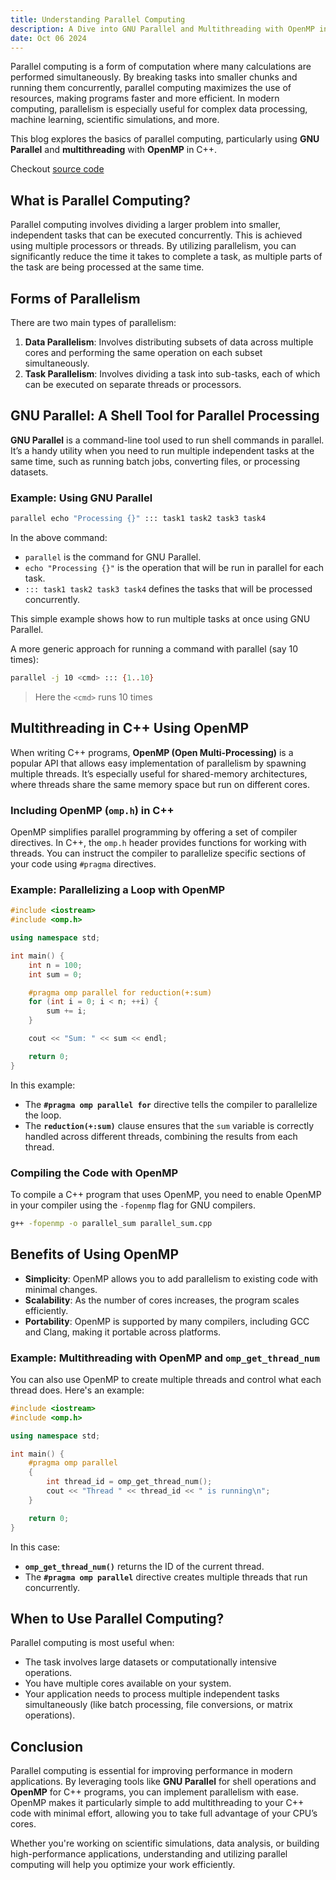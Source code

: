 ```yaml
---
title: Understanding Parallel Computing
description: A Dive into GNU Parallel and Multithreading with OpenMP in C++
date: Oct 06 2024
---
```


Parallel computing is a form of computation where many calculations are performed simultaneously. By breaking tasks into smaller chunks and running them concurrently, parallel computing maximizes the use of resources, making programs faster and more efficient. In modern computing, parallelism is especially useful for complex data processing, machine learning, scientific simulations, and more.

This blog explores the basics of parallel computing, particularly using **GNU Parallel** and **multithreading** with **OpenMP** in C++.

Checkout [source code](https://github.com/prajeshElEvEn/archives/tree/master/src/cpp/multithreading)

## What is Parallel Computing?

Parallel computing involves dividing a larger problem into smaller, independent tasks that can be executed concurrently. This is achieved using multiple processors or threads. By utilizing parallelism, you can significantly reduce the time it takes to complete a task, as multiple parts of the task are being processed at the same time.

## Forms of Parallelism

There are two main types of parallelism:

1. **Data Parallelism**: Involves distributing subsets of data across multiple cores and performing the same operation on each subset simultaneously.
2. **Task Parallelism**: Involves dividing a task into sub-tasks, each of which can be executed on separate threads or processors.

## GNU Parallel: A Shell Tool for Parallel Processing

**GNU Parallel** is a command-line tool used to run shell commands in parallel. It’s a handy utility when you need to run multiple independent tasks at the same time, such as running batch jobs, converting files, or processing datasets.

### Example: Using GNU Parallel

```bash
parallel echo "Processing {}" ::: task1 task2 task3 task4
```

In the above command:

- `parallel` is the command for GNU Parallel.
- `echo "Processing {}"` is the operation that will be run in parallel for each task.
- `::: task1 task2 task3 task4` defines the tasks that will be processed concurrently.

This simple example shows how to run multiple tasks at once using GNU Parallel.

A more generic approach for running a command with parallel (say 10 times):

```bash
parallel -j 10 <cmd> ::: {1..10}
```

> Here the `<cmd>` runs 10 times

## Multithreading in C++ Using OpenMP

When writing C++ programs, **OpenMP (Open Multi-Processing)** is a popular API that allows easy implementation of parallelism by spawning multiple threads. It’s especially useful for shared-memory architectures, where threads share the same memory space but run on different cores.

### Including OpenMP (`omp.h`) in C++

OpenMP simplifies parallel programming by offering a set of compiler directives. In C++, the `omp.h` header provides functions for working with threads. You can instruct the compiler to parallelize specific sections of your code using `#pragma` directives.

### Example: Parallelizing a Loop with OpenMP

```cpp
#include <iostream>
#include <omp.h>

using namespace std;

int main() {
    int n = 100;
    int sum = 0;

    #pragma omp parallel for reduction(+:sum)
    for (int i = 0; i < n; ++i) {
        sum += i;
    }

    cout << "Sum: " << sum << endl;

    return 0;
}
```

In this example:

- The **`#pragma omp parallel for`** directive tells the compiler to parallelize the loop.
- The **`reduction(+:sum)`** clause ensures that the `sum` variable is correctly handled across different threads, combining the results from each thread.

### Compiling the Code with OpenMP

To compile a C++ program that uses OpenMP, you need to enable OpenMP in your compiler using the `-fopenmp` flag for GNU compilers.

```bash
g++ -fopenmp -o parallel_sum parallel_sum.cpp
```

## Benefits of Using OpenMP

- **Simplicity**: OpenMP allows you to add parallelism to existing code with minimal changes.
- **Scalability**: As the number of cores increases, the program scales efficiently.
- **Portability**: OpenMP is supported by many compilers, including GCC and Clang, making it portable across platforms.

### Example: Multithreading with OpenMP and `omp_get_thread_num`

You can also use OpenMP to create multiple threads and control what each thread does. Here's an example:

```cpp
#include <iostream>
#include <omp.h>

using namespace std;

int main() {
    #pragma omp parallel
    {
        int thread_id = omp_get_thread_num();
        cout << "Thread " << thread_id << " is running\n";
    }

    return 0;
}
```

In this case:

- **`omp_get_thread_num()`** returns the ID of the current thread.
- The **`#pragma omp parallel`** directive creates multiple threads that run concurrently.

## When to Use Parallel Computing?

Parallel computing is most useful when:

- The task involves large datasets or computationally intensive operations.
- You have multiple cores available on your system.
- Your application needs to process multiple independent tasks simultaneously (like batch processing, file conversions, or matrix operations).

## Conclusion

Parallel computing is essential for improving performance in modern applications. By leveraging tools like **GNU Parallel** for shell operations and **OpenMP** for C++ programs, you can implement parallelism with ease. OpenMP makes it particularly simple to add multithreading to your C++ code with minimal effort, allowing you to take full advantage of your CPU’s cores.

Whether you're working on scientific simulations, data analysis, or building high-performance applications, understanding and utilizing parallel computing will help you optimize your work efficiently.

